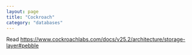 ```yaml
---
layout: page
title: "Cockroach"
category: "databases"
---
```


Read https://www.cockroachlabs.com/docs/v25.2/architecture/storage-layer#pebble 
